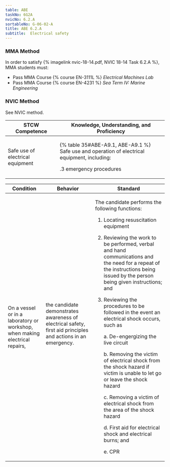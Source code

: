 ```yaml
---
table: ABE
taskNo: 6G2A
nvicNo: 6.2.A 
sortableNo: G-06-02-A
title: ABE 6.2.A 
subtitle:  Electrical safety
---
```



### MMA Method

In order to satisfy  {% imagelink nvic-18-14.pdf, NVIC 18-14 Task 6.2.A %}, MMA students must:

* Pass MMA Course {% course EN-3111L %}  *Electrical Machines Lab*
* Pass MMA Course {% course EN-4231 %}  *Sea Term IV: Marine Engineering*


### NVIC Method

<a onclick="togglevisibility('nvic_methods')" >See NVIC method.</a>

<div id='nvic_methods' class='hide'>

<table>
<thead>
<tr>
<th class='forty'> STCW Competence </th>
<th class='sixty'> Knowledge, Understanding, and Proficiency </th>
</tr>
</thead>




<tbody>
<tr><td markdown='1'>

Safe use of electrical equipment

</td><td markdown='1'>

{% table 35#ABE-A9.1, ABE-A9.1 %} Safe use and operation of electrical equipment, including: 

.3  emergency procedures

</td></tr>


</tbody>
</table>


<table>
<thead>
<tr><th class='twenty'>  Condition </th><th class='twenty'> Behavior </th><th  class='sixty'>Standard </th></tr>
</thead>
<tbody >



<tr><td markdown='1'>

On a vessel or in a laboratory or workshop, when making electrical repairs,

</td><td markdown='1'>

the candidate demonstrates awareness of electrical safety, first aid principles and actions in an emergency.

<br>

<div class="tooltip" markdown='1'>



</div>


</td><td markdown='1'>

The candidate performs the following functions: 

1. Locating resuscitation equipment
2. Reviewing the work to be performed, verbal and hand communications and the need for a repeat of the instructions being issued by the person being given instructions; and 
3. Reviewing the procedures to be followed in the event an electrical shock occurs, such as
	
	a. De-engergizing the live circuit
	
	b. Removing the victim of electrical shock from the shock hazard if victim is unable to let go or leave the shock hazard 
	
	c. Removing a victim of electrical shock from the area of the shock hazard
	
	d. First aid for electrical shock and electrical burns; and 
	
	e. CPR 

</td></tr>
</tbody>
</table>
</div>
